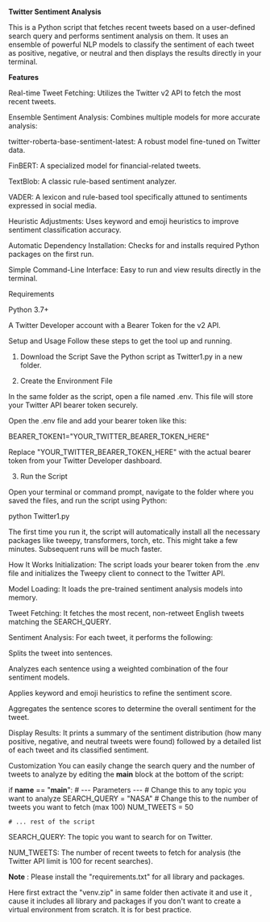 **Twitter Sentiment Analysis** 

This is a Python script that fetches recent tweets based on a user-defined search query and performs sentiment analysis on them. It uses an ensemble of powerful NLP models to classify the sentiment of each tweet as positive, negative, or neutral and then displays the results directly in your terminal.

**Features**

Real-time Tweet Fetching: Utilizes the Twitter v2 API to fetch the most recent tweets.

Ensemble Sentiment Analysis: Combines multiple models for more accurate analysis:

twitter-roberta-base-sentiment-latest: A robust model fine-tuned on Twitter data.

FinBERT: A specialized model for financial-related tweets.

TextBlob: A classic rule-based sentiment analyzer.

VADER: A lexicon and rule-based tool specifically attuned to sentiments expressed in social media.

Heuristic Adjustments: Uses keyword and emoji heuristics to improve sentiment classification accuracy.

Automatic Dependency Installation: Checks for and installs required Python packages on the first run.

Simple Command-Line Interface: Easy to run and view results directly in the terminal.

Requirements

Python 3.7+

A Twitter Developer account with a Bearer Token for the v2 API.

Setup and Usage
Follow these steps to get the tool up and running.

1. Download the Script
Save the Python script as Twitter1.py in a new folder.

2. Create the Environment File

In the same folder as the script, open a file named .env. This file will store your Twitter API bearer token securely.

Open the .env file and add your bearer token like this:

BEARER_TOKEN1="YOUR_TWITTER_BEARER_TOKEN_HERE"

Replace "YOUR_TWITTER_BEARER_TOKEN_HERE" with the actual bearer token from your Twitter Developer dashboard.

3. Run the Script

Open your terminal or command prompt, navigate to the folder where you saved the files, and run the script using Python:

python Twitter1.py

The first time you run it, the script will automatically install all the necessary packages like tweepy, transformers, torch, etc. This might take a few minutes. Subsequent runs will be much faster.

How It Works
Initialization: The script loads your bearer token from the .env file and initializes the Tweepy client to connect to the Twitter API.

Model Loading: It loads the pre-trained sentiment analysis models into memory.

Tweet Fetching: It fetches the most recent, non-retweet English tweets matching the SEARCH_QUERY.

Sentiment Analysis: For each tweet, it performs the following:

Splits the tweet into sentences.

Analyzes each sentence using a weighted combination of the four sentiment models.

Applies keyword and emoji heuristics to refine the sentiment score.

Aggregates the sentence scores to determine the overall sentiment for the tweet.

Display Results: It prints a summary of the sentiment distribution (how many positive, negative, and neutral tweets were found) followed by a detailed list of each tweet and its classified sentiment.

Customization
You can easily change the search query and the number of tweets to analyze by editing the __main__ block at the bottom of the script:

if __name__ == "__main__":
    # --- Parameters ---
    # Change this to any topic you want to analyze
    SEARCH_QUERY = "NASA"
    # Change this to the number of tweets you want to fetch (max 100)
    NUM_TWEETS = 50

    # ... rest of the script

SEARCH_QUERY: The topic you want to search for on Twitter.

NUM_TWEETS: The number of recent tweets to fetch for analysis (the Twitter API limit is 100 for recent searches).


**Note** : Please install the "requirements.txt" for all library and packages.

Here first extract the "venv.zip" in same folder then activate it and use it , cause it includes all library and packages if you don't want to create a virtual environment from scratch. It is for best practice.
